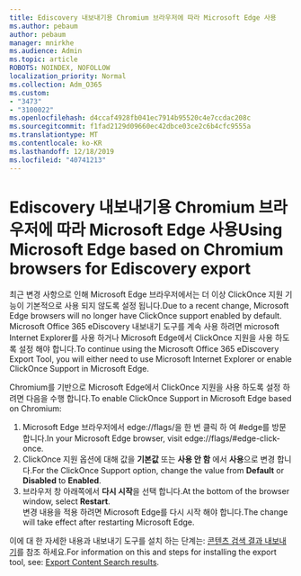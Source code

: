 ```yaml
---
title: Ediscovery 내보내기용 Chromium 브라우저에 따라 Microsoft Edge 사용
ms.author: pebaum
author: pebaum
manager: mnirkhe
ms.audience: Admin
ms.topic: article
ROBOTS: NOINDEX, NOFOLLOW
localization_priority: Normal
ms.collection: Adm_O365
ms.custom:
- "3473"
- "3100022"
ms.openlocfilehash: d4ccaf4928fb041ec7914b95520c4e7ccdac208c
ms.sourcegitcommit: f1fad2129d09660ec42dbce03ce2c6b4cfc9555a
ms.translationtype: MT
ms.contentlocale: ko-KR
ms.lasthandoff: 12/18/2019
ms.locfileid: "40741213"
---
```

# <a name="using-microsoft-edge-based-on-chromium-browsers-for-ediscovery-export"></a><span data-ttu-id="2c754-102">Ediscovery 내보내기용 Chromium 브라우저에 따라 Microsoft Edge 사용</span><span class="sxs-lookup"><span data-stu-id="2c754-102">Using Microsoft Edge based on Chromium browsers for Ediscovery export</span></span>

<span data-ttu-id="2c754-103">최근 변경 사항으로 인해 Microsoft Edge 브라우저에서는 더 이상 ClickOnce 지원 기능이 기본적으로 사용 되지 않도록 설정 됩니다.</span><span class="sxs-lookup"><span data-stu-id="2c754-103">Due to a recent change, Microsoft Edge browsers will no longer have ClickOnce support enabled by default.</span></span> <span data-ttu-id="2c754-104">Microsoft Office 365 eDiscovery 내보내기 도구를 계속 사용 하려면 microsoft Internet Explorer를 사용 하거나 Microsoft Edge에서 ClickOnce 지원을 사용 하도록 설정 해야 합니다.</span><span class="sxs-lookup"><span data-stu-id="2c754-104">To continue using the Microsoft Office 365 eDiscovery Export Tool, you will either need to use Microsoft Internet Explorer or enable ClickOnce Support in Microsoft Edge.</span></span> 

<span data-ttu-id="2c754-105">Chromium를 기반으로 Microsoft Edge에서 ClickOnce 지원을 사용 하도록 설정 하려면 다음을 수행 합니다.</span><span class="sxs-lookup"><span data-stu-id="2c754-105">To enable ClickOnce Support in Microsoft Edge based on Chromium:</span></span> 
1. <span data-ttu-id="2c754-106">Microsoft Edge 브라우저에서 edge://flags/을 한 번 클릭 하 여 #edge를 방문 합니다.</span><span class="sxs-lookup"><span data-stu-id="2c754-106">In your Microsoft Edge browser, visit edge://flags/#edge-click-once.</span></span>
2. <span data-ttu-id="2c754-107">ClickOnce 지원 옵션에 대해 값을 **기본값** 또는 **사용 안 함** 에서 **사용**으로 변경 합니다.</span><span class="sxs-lookup"><span data-stu-id="2c754-107">For the ClickOnce Support option, change the value from **Default** or **Disabled** to **Enabled**.</span></span> 
3. <span data-ttu-id="2c754-108">브라우저 창 아래쪽에서 **다시 시작**을 선택 합니다.</span><span class="sxs-lookup"><span data-stu-id="2c754-108">At the bottom of the browser window, select **Restart**.</span></span> <br>
 <span data-ttu-id="2c754-109">변경 내용을 적용 하려면 Microsoft Edge를 다시 시작 해야 합니다.</span><span class="sxs-lookup"><span data-stu-id="2c754-109">The change will take effect after restarting Microsoft Edge.</span></span> 

<span data-ttu-id="2c754-110">이에 대 한 자세한 내용과 내보내기 도구를 설치 하는 단계는: [콘텐츠 검색 결과 내보내기](https://docs.microsoft.com/microsoft-365/compliance/export-search-results)를 참조 하세요.</span><span class="sxs-lookup"><span data-stu-id="2c754-110">For information on this and steps for installing the  export tool, see: [ Export Content Search results](https://docs.microsoft.com/microsoft-365/compliance/export-search-results).</span></span>